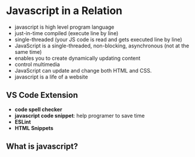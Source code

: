 # Javascript in a Relation
- javascript is high level program language
- just-in-time compiled (execute line by line)
- single-threaded (your JS code is read and gets executed line by line)
- JavaScript is a single-threaded, non-blocking, asynchronous (not at the same time)
- enables you to create dynamically updating content
- control multimedia
- JavaScript can update and change both HTML and CSS.
- javascript is a life of a website

## VS Code Extension

- **code spell checker**
- **javascript code snippet**: help programer to save time
- **ESLint**
- **HTML Snippets**

## What is javascript? 
